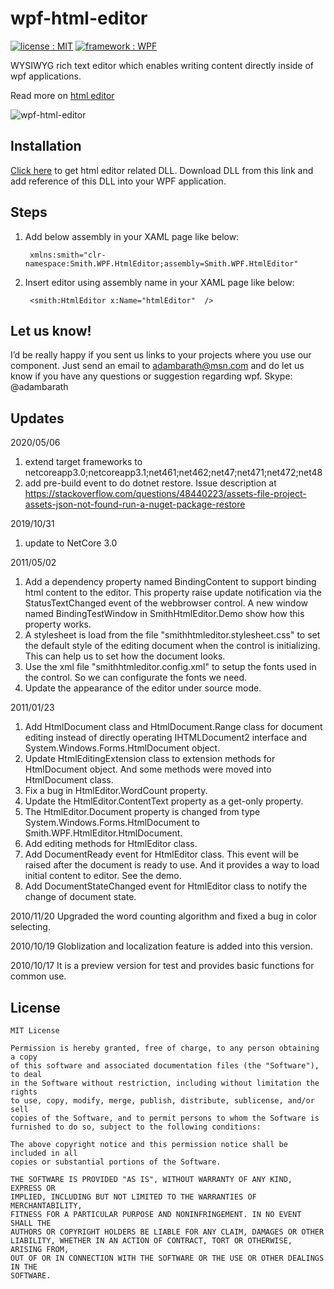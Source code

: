# wpf-html-editor #
<a target="_blank" href="LICENSE"><img src="https://img.shields.io/badge/licence-MIT-brightgreen.svg" alt="license : MIT"></a>
<a target="_blank" href="https://www.cmarix.com/wpf-wcf-web-development-services.html"><img src="https://img.shields.io/badge/framework-WPF-blue.svg" alt="framework : WPF"></a>

WYSIWYG rich text editor which enables writing content directly inside of wpf applications.

Read more on <a target="_blank" href="https://archive.codeplex.com/?p=smithhtmleditor">html editor</a>

![wpf-html-editor](https://www.cmarix.com/git/DotNet/wpf-html-editor.gif)

## Installation ##
<a target="_blank" href="https://archive.codeplex.com/?p=smithhtmleditor">Click here</a> to get html editor related DLL. Download DLL from this link and add reference of this DLL into your WPF application.

## Steps ##


1. Add below assembly in your XAML page like below:

		xmlns:smith="clr-namespace:Smith.WPF.HtmlEditor;assembly=Smith.WPF.HtmlEditor"

2. Insert editor using assembly name in your XAML page like below:

		<smith:HtmlEditor x:Name="htmlEditor"  />


## Let us know! ##
I’d be really happy if you sent us links to your projects where you use our component. Just send an email to [adambarath@msn.com](mailto:adambarath@msn.com "adambarath@msn.com") and do let us know if you have any questions or suggestion regarding wpf.
Skype: @adambarath

## Updates ##

2020/05/06
1. extend target frameworks to netcoreapp3.0;netcoreapp3.1;net461;net462;net47;net471;net472;net48
2. add pre-build event to do dotnet restore. Issue description at https://stackoverflow.com/questions/48440223/assets-file-project-assets-json-not-found-run-a-nuget-package-restore

2019/10/31
1. update to NetCore 3.0 

2011/05/02
1. Add a dependency property named BindingContent to support binding html content to the editor. This property raise update notification via the StatusTextChanged event of the webbrowser control. A new window named BindingTestWindow in SmithHtmlEditor.Demo show how this property works.
2. A stylesheet is load from the file "smithhtmleditor.stylesheet.css" to set the default style of the editing document when the control is initializing. This can help us to set how the document looks.
3. Use the xml file "smithhtmleditor.config.xml" to setup the fonts used in the control. So we can configurate the fonts we need.
4. Update the appearance of the editor under source mode.

2011/01/23
1. Add HtmlDocument class and HtmlDocument.Range class for document editing instead of directly operating IHTMLDocument2 interface and System.Windows.Forms.HtmlDocument object.
2. Update HtmlEditingExtension class to extension methods for HtmlDocument object. And some methods were moved into HtmlDocument class.
3. Fix a bug in HtmlEditor.WordCount property.
4. Update the HtmlEditor.ContentText property as a get-only property.
5. The HtmlEditor.Document property is changed from type System.Windows.Forms.HtmlDocument to Smith.WPF.HtmlEditor.HtmlDocument.
6. Add editing methods for HtmlEditor class.
7. Add DocumentReady event for HtmlEditor class. This event will be raised after the document is ready to use. And it provides a way to load initial content to editor. See the demo.
8. Add DocumentStateChanged event for HtmlEditor class to notify the change of document state.

2010/11/20
Upgraded the word counting algorithm and fixed a bug in color selecting.

2010/10/19
Globlization and localization feature is added into this version.

2010/10/17
It is a preview version for test and provides basic functions for common use.


## License ##

	MIT License
	
	Permission is hereby granted, free of charge, to any person obtaining a copy
	of this software and associated documentation files (the "Software"), to deal
	in the Software without restriction, including without limitation the rights
	to use, copy, modify, merge, publish, distribute, sublicense, and/or sell
	copies of the Software, and to permit persons to whom the Software is
	furnished to do so, subject to the following conditions:
	
	The above copyright notice and this permission notice shall be included in all
	copies or substantial portions of the Software.
	
	THE SOFTWARE IS PROVIDED "AS IS", WITHOUT WARRANTY OF ANY KIND, EXPRESS OR
	IMPLIED, INCLUDING BUT NOT LIMITED TO THE WARRANTIES OF MERCHANTABILITY,
	FITNESS FOR A PARTICULAR PURPOSE AND NONINFRINGEMENT. IN NO EVENT SHALL THE
	AUTHORS OR COPYRIGHT HOLDERS BE LIABLE FOR ANY CLAIM, DAMAGES OR OTHER
	LIABILITY, WHETHER IN AN ACTION OF CONTRACT, TORT OR OTHERWISE, ARISING FROM,
	OUT OF OR IN CONNECTION WITH THE SOFTWARE OR THE USE OR OTHER DEALINGS IN THE
	SOFTWARE.
